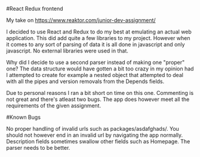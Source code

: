 #React Redux frontend

My take on https://www.reaktor.com/junior-dev-assignment/

I decided to use React and Redux to do my best at emulating an actual web application. This did add quite a few libraries to my project.
However when it comes to any sort of parsing of data it is all done in javascript and only javascript. No external libraries were used in that.

Why did I decide to use a second parser instead of making one "proper" one?
The data structure would have gotten a bit too crazy in my opinion had I attempted to create for example a nested object that attempted to deal with all the pipes and version removals from the Depends fields.

Due to personal reasons I ran a bit short on time on this one. Commenting is not great and there's atleast two bugs. The app does however meet all the requirements of the given assignment.

#Known Bugs

No proper handling of invalid urls such as packages/asdafghads/. You should not however end in an invalid url by navigating the app normally.
Description fields sometimes swallow other fields such as Homepage. The parser needs to be better.